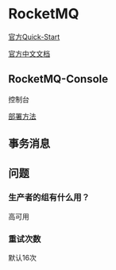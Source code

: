 # RocketMQ


[官方Quick-Start](https://rocketmq.apache.org/docs/quick-start/)

[官方中文文档](https://github.com/apache/rocketmq/tree/master/docs/cn)



## RocketMQ-Console

控制台

[部署方法](https://juejin.cn/post/6948790866962022436)



## 事务消息



## 问题

### 生产者的组有什么用？

高可用

### 重试次数

默认16次